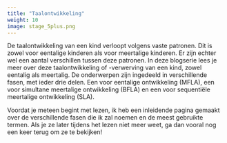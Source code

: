 ```yaml
---
title: "Taalontwikkeling"
weight: 10
image: stage_5plus.png
---
```


De taalontwikkeling van een kind verloopt volgens vaste patronen. Dit is zowel voor eentalige kinderen als voor meertalige kinderen. Er zijn echter wel een aantal verschillen tussen deze patronen. In deze blogserie lees je meer over deze taalontwikkeling of -verwerving van een kind, zowel eentalig als meertalig. De onderwerpen zijn ingedeeld in verschillende fasen, met ieder drie delen. Een voor eentalige ontwikkeling (MFLA), een voor simultane meertalige ontwikkeling (BFLA) en een voor sequentiële meertalige ontwikkeling (SLA).

Voordat je meteen begint met lezen, ik heb een inleidende pagina gemaakt over de verschillende fasen die ik zal noemen en de meest gebruikte termen. Als je ze later tijdens het lezen niet meer weet, ga dan vooral nog een keer terug om ze te bekijken!